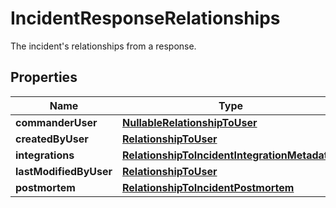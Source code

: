 # IncidentResponseRelationships

The incident's relationships from a response.

## Properties

| Name                   | Type                                                                                            | Description | Notes      |
| ---------------------- | ----------------------------------------------------------------------------------------------- | ----------- | ---------- |
| **commanderUser**      | [**NullableRelationshipToUser**](NullableRelationshipToUser.md)                                 |             | [optional] |
| **createdByUser**      | [**RelationshipToUser**](RelationshipToUser.md)                                                 |             | [optional] |
| **integrations**       | [**RelationshipToIncidentIntegrationMetadatas**](RelationshipToIncidentIntegrationMetadatas.md) |             | [optional] |
| **lastModifiedByUser** | [**RelationshipToUser**](RelationshipToUser.md)                                                 |             | [optional] |
| **postmortem**         | [**RelationshipToIncidentPostmortem**](RelationshipToIncidentPostmortem.md)                     |             | [optional] |
